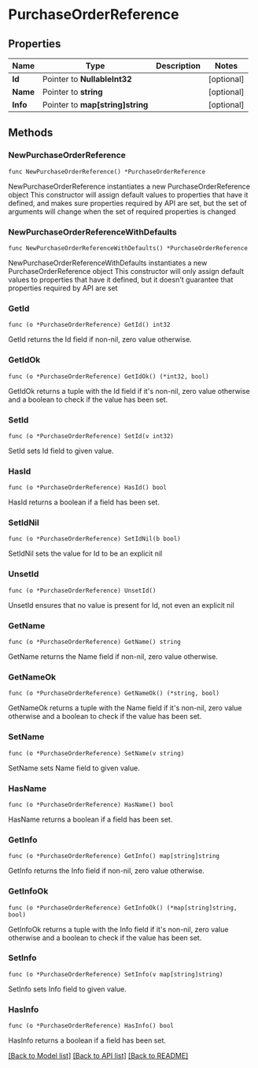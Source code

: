# PurchaseOrderReference

## Properties

Name | Type | Description | Notes
------------ | ------------- | ------------- | -------------
**Id** | Pointer to **NullableInt32** |  | [optional] 
**Name** | Pointer to **string** |  | [optional] 
**Info** | Pointer to **map[string]string** |  | [optional] 

## Methods

### NewPurchaseOrderReference

`func NewPurchaseOrderReference() *PurchaseOrderReference`

NewPurchaseOrderReference instantiates a new PurchaseOrderReference object
This constructor will assign default values to properties that have it defined,
and makes sure properties required by API are set, but the set of arguments
will change when the set of required properties is changed

### NewPurchaseOrderReferenceWithDefaults

`func NewPurchaseOrderReferenceWithDefaults() *PurchaseOrderReference`

NewPurchaseOrderReferenceWithDefaults instantiates a new PurchaseOrderReference object
This constructor will only assign default values to properties that have it defined,
but it doesn't guarantee that properties required by API are set

### GetId

`func (o *PurchaseOrderReference) GetId() int32`

GetId returns the Id field if non-nil, zero value otherwise.

### GetIdOk

`func (o *PurchaseOrderReference) GetIdOk() (*int32, bool)`

GetIdOk returns a tuple with the Id field if it's non-nil, zero value otherwise
and a boolean to check if the value has been set.

### SetId

`func (o *PurchaseOrderReference) SetId(v int32)`

SetId sets Id field to given value.

### HasId

`func (o *PurchaseOrderReference) HasId() bool`

HasId returns a boolean if a field has been set.

### SetIdNil

`func (o *PurchaseOrderReference) SetIdNil(b bool)`

 SetIdNil sets the value for Id to be an explicit nil

### UnsetId
`func (o *PurchaseOrderReference) UnsetId()`

UnsetId ensures that no value is present for Id, not even an explicit nil
### GetName

`func (o *PurchaseOrderReference) GetName() string`

GetName returns the Name field if non-nil, zero value otherwise.

### GetNameOk

`func (o *PurchaseOrderReference) GetNameOk() (*string, bool)`

GetNameOk returns a tuple with the Name field if it's non-nil, zero value otherwise
and a boolean to check if the value has been set.

### SetName

`func (o *PurchaseOrderReference) SetName(v string)`

SetName sets Name field to given value.

### HasName

`func (o *PurchaseOrderReference) HasName() bool`

HasName returns a boolean if a field has been set.

### GetInfo

`func (o *PurchaseOrderReference) GetInfo() map[string]string`

GetInfo returns the Info field if non-nil, zero value otherwise.

### GetInfoOk

`func (o *PurchaseOrderReference) GetInfoOk() (*map[string]string, bool)`

GetInfoOk returns a tuple with the Info field if it's non-nil, zero value otherwise
and a boolean to check if the value has been set.

### SetInfo

`func (o *PurchaseOrderReference) SetInfo(v map[string]string)`

SetInfo sets Info field to given value.

### HasInfo

`func (o *PurchaseOrderReference) HasInfo() bool`

HasInfo returns a boolean if a field has been set.


[[Back to Model list]](../README.md#documentation-for-models) [[Back to API list]](../README.md#documentation-for-api-endpoints) [[Back to README]](../README.md)


